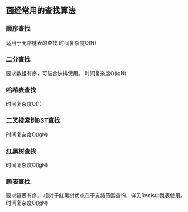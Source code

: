 ## 面经常用的查找算法

### 顺序查找
适用于无序链表的查找
时间复杂度O(N)

### 二分查找
要求数组有序，可结合快排使用。
时间复杂度O(lgN)

### 哈希表查找
时间复杂度O(1)

### 二叉搜索树BST查找
时间复杂度O(lgN)

### 红黑树查找
时间复杂度O(lgN)

### 跳表查找
要求链表有序。
相对于红黑树优点在于支持范围查询，详见Redis中跳表使用。
时间复杂度O(lgN)
